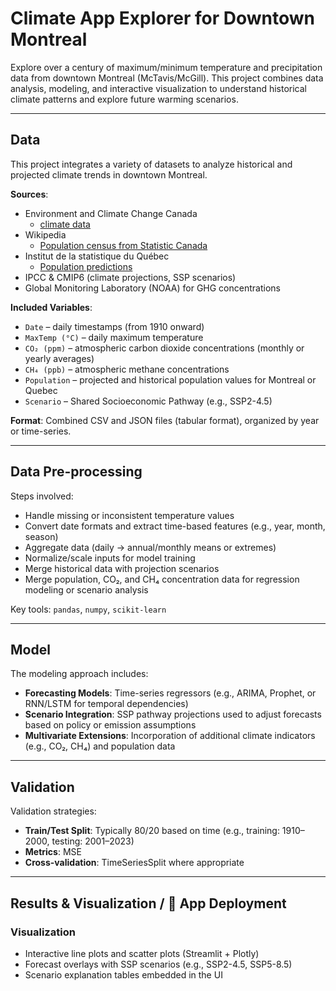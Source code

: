 # Climate App Explorer for Downtown Montreal

Explore over a century of maximum/minimum temperature and precipitation data from downtown Montreal (McTavis/McGill). This project combines data analysis, modeling, and interactive visualization to understand historical climate patterns and explore future warming scenarios.

---

## Data

This project integrates a variety of datasets to analyze historical and projected climate trends in downtown Montreal.

**Sources**:
- Environment and Climate Change Canada
  - [climate data](https://dd.weather.gc.ca/climate/observations/)
- Wikipedia
  - [Population census from Statistic Canada]( https://fr.wikipedia.org/wiki/Montr%C3%A9al) 
- Institut de la statistique du Québec
  - [Population predictions](https://statistique.quebec.ca/en/fichier/perspectives-demographiques-quebec-et-regions-2021-2071-edition-2024.pdf)
- IPCC & CMIP6 (climate projections, SSP scenarios)
- Global Monitoring Laboratory (NOAA) for GHG concentrations

**Included Variables**:
- `Date` – daily timestamps (from 1910 onward)
- `MaxTemp (°C)` – daily maximum temperature
- `CO₂ (ppm)` – atmospheric carbon dioxide concentrations (monthly or yearly averages)
- `CH₄ (ppb)` – atmospheric methane concentrations
- `Population` – projected and historical population values for Montreal or Quebec
- `Scenario` – Shared Socioeconomic Pathway (e.g., SSP2-4.5)

**Format**: Combined CSV and JSON files (tabular format), organized by year or time-series.

---

## Data Pre-processing

Steps involved:
- Handle missing or inconsistent temperature values
- Convert date formats and extract time-based features (e.g., year, month, season)
- Aggregate data (daily → annual/monthly means or extremes)
- Normalize/scale inputs for model training
- Merge historical data with projection scenarios
- Merge population, CO₂, and CH₄ concentration data for regression modeling or scenario analysis

Key tools: `pandas`, `numpy`, `scikit-learn`

---

## Model

The modeling approach includes:
- **Forecasting Models**: Time-series regressors (e.g., ARIMA, Prophet, or RNN/LSTM for temporal dependencies)
- **Scenario Integration**: SSP pathway projections used to adjust forecasts based on policy or emission assumptions
- **Multivariate Extensions**: Incorporation of additional climate indicators (e.g., CO₂, CH₄) and population data

---

## Validation

Validation strategies:
- **Train/Test Split**: Typically 80/20 based on time (e.g., training: 1910–2000, testing: 2001–2023)
- **Metrics**: MSE
- **Cross-validation**: TimeSeriesSplit where appropriate

---

## Results & Visualization / 🚀 App Deployment

### Visualization
- Interactive line plots and scatter plots (Streamlit + Plotly)
- Forecast overlays with SSP scenarios (e.g., SSP2-4.5, SSP5-8.5)
- Scenario explanation tables embedded in the UI


